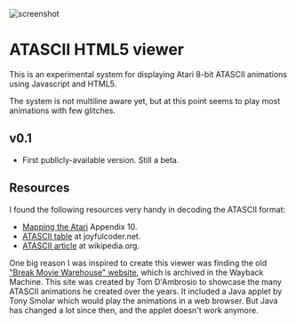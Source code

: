 ![screenshot](http://www.breakintochat.com/files/misc/sports-stats-animation.gif)

ATASCII HTML5 viewer
============

This is an experimental system for displaying Atari 8-bit ATASCII animations using Javascript and HTML5.

The system is not multiline aware yet, but at this point seems to play most animations with few glitches.


v0.1
---------------

* First publicly-available version. Still a beta.


Resources
---------------

I found the following resources very handy in decoding the ATASCII format:
* [Mapping the Atari](http://www.atariarchives.org/mapping/appendix10.php) Appendix 10. 
* [ATASCII table](http://joyfulcoder.net/atari/atascii/) at joyfulcoder.net. 
* [ATASCII article](https://en.wikipedia.org/wiki/ATASCII) at wikipedia.org. 

One big reason I was inspired to create this viewer was finding the old ["Break Movie Warehouse" website](https://web.archive.org/web/20000312095027/http://www.flash.net/~ambrosia/index3.html), which is archived in the Wayback Machine. This site was created by Tom D'Ambrosio to showcase the many ATASCII animations he created over the years. It included a Java applet by Tony Smolar which would play the animations in a web browser. But Java has changed a lot since then, and the applet doesn't work anymore. 